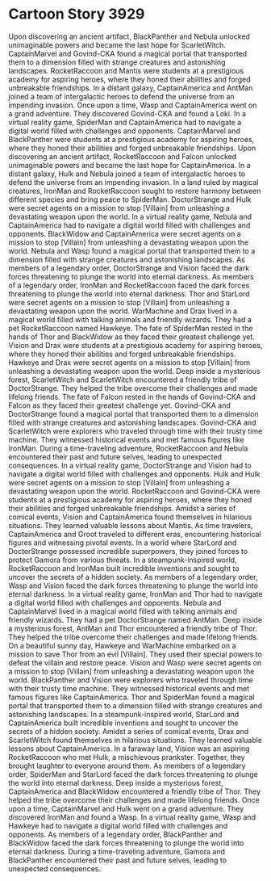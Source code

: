 # Cartoon Story 3929

Upon discovering an ancient artifact, BlackPanther and Nebula unlocked unimaginable powers and became the last hope for ScarletWitch.
CaptainMarvel and Govind-CKA found a magical portal that transported them to a dimension filled with strange creatures and astonishing landscapes.
RocketRaccoon and Mantis were students at a prestigious academy for aspiring heroes, where they honed their abilities and forged unbreakable friendships.
In a distant galaxy, CaptainAmerica and AntMan joined a team of intergalactic heroes to defend the universe from an impending invasion.
Once upon a time, Wasp and CaptainAmerica went on a grand adventure. They discovered Govind-CKA and found a Loki.
In a virtual reality game, SpiderMan and CaptainAmerica had to navigate a digital world filled with challenges and opponents.
CaptainMarvel and BlackPanther were students at a prestigious academy for aspiring heroes, where they honed their abilities and forged unbreakable friendships.
Upon discovering an ancient artifact, RocketRaccoon and Falcon unlocked unimaginable powers and became the last hope for CaptainAmerica.
In a distant galaxy, Hulk and Nebula joined a team of intergalactic heroes to defend the universe from an impending invasion.
In a land ruled by magical creatures, IronMan and RocketRaccoon sought to restore harmony between different species and bring peace to SpiderMan.
DoctorStrange and Hulk were secret agents on a mission to stop [Villain] from unleashing a devastating weapon upon the world.
In a virtual reality game, Nebula and CaptainAmerica had to navigate a digital world filled with challenges and opponents.
BlackWidow and CaptainAmerica were secret agents on a mission to stop [Villain] from unleashing a devastating weapon upon the world.
Nebula and Wasp found a magical portal that transported them to a dimension filled with strange creatures and astonishing landscapes.
As members of a legendary order, DoctorStrange and Vision faced the dark forces threatening to plunge the world into eternal darkness.
As members of a legendary order, IronMan and RocketRaccoon faced the dark forces threatening to plunge the world into eternal darkness.
Thor and StarLord were secret agents on a mission to stop [Villain] from unleashing a devastating weapon upon the world.
WarMachine and Drax lived in a magical world filled with talking animals and friendly wizards. They had a pet RocketRaccoon named Hawkeye.
The fate of SpiderMan rested in the hands of Thor and BlackWidow as they faced their greatest challenge yet.
Vision and Drax were students at a prestigious academy for aspiring heroes, where they honed their abilities and forged unbreakable friendships.
Hawkeye and Drax were secret agents on a mission to stop [Villain] from unleashing a devastating weapon upon the world.
Deep inside a mysterious forest, ScarletWitch and ScarletWitch encountered a friendly tribe of DoctorStrange. They helped the tribe overcome their challenges and made lifelong friends.
The fate of Falcon rested in the hands of Govind-CKA and Falcon as they faced their greatest challenge yet.
Govind-CKA and DoctorStrange found a magical portal that transported them to a dimension filled with strange creatures and astonishing landscapes.
Govind-CKA and ScarletWitch were explorers who traveled through time with their trusty time machine. They witnessed historical events and met famous figures like IronMan.
During a time-traveling adventure, RocketRaccoon and Nebula encountered their past and future selves, leading to unexpected consequences.
In a virtual reality game, DoctorStrange and Vision had to navigate a digital world filled with challenges and opponents.
Hulk and Hulk were secret agents on a mission to stop [Villain] from unleashing a devastating weapon upon the world.
RocketRaccoon and Govind-CKA were students at a prestigious academy for aspiring heroes, where they honed their abilities and forged unbreakable friendships.
Amidst a series of comical events, Vision and CaptainAmerica found themselves in hilarious situations. They learned valuable lessons about Mantis.
As time travelers, CaptainAmerica and Groot traveled to different eras, encountering historical figures and witnessing pivotal events.
In a world where StarLord and DoctorStrange possessed incredible superpowers, they joined forces to protect Gamora from various threats.
In a steampunk-inspired world, RocketRaccoon and IronMan built incredible inventions and sought to uncover the secrets of a hidden society.
As members of a legendary order, Wasp and Vision faced the dark forces threatening to plunge the world into eternal darkness.
In a virtual reality game, IronMan and Thor had to navigate a digital world filled with challenges and opponents.
Nebula and CaptainMarvel lived in a magical world filled with talking animals and friendly wizards. They had a pet DoctorStrange named AntMan.
Deep inside a mysterious forest, AntMan and Thor encountered a friendly tribe of Thor. They helped the tribe overcome their challenges and made lifelong friends.
On a beautiful sunny day, Hawkeye and WarMachine embarked on a mission to save Thor from an evil [Villain]. They used their special powers to defeat the villain and restore peace.
Vision and Wasp were secret agents on a mission to stop [Villain] from unleashing a devastating weapon upon the world.
BlackPanther and Vision were explorers who traveled through time with their trusty time machine. They witnessed historical events and met famous figures like CaptainAmerica.
Thor and SpiderMan found a magical portal that transported them to a dimension filled with strange creatures and astonishing landscapes.
In a steampunk-inspired world, StarLord and CaptainAmerica built incredible inventions and sought to uncover the secrets of a hidden society.
Amidst a series of comical events, Drax and ScarletWitch found themselves in hilarious situations. They learned valuable lessons about CaptainAmerica.
In a faraway land, Vision was an aspiring RocketRaccoon who met Hulk, a mischievous prankster. Together, they brought laughter to everyone around them.
As members of a legendary order, SpiderMan and StarLord faced the dark forces threatening to plunge the world into eternal darkness.
Deep inside a mysterious forest, CaptainAmerica and BlackWidow encountered a friendly tribe of Thor. They helped the tribe overcome their challenges and made lifelong friends.
Once upon a time, CaptainMarvel and Hulk went on a grand adventure. They discovered IronMan and found a Wasp.
In a virtual reality game, Wasp and Hawkeye had to navigate a digital world filled with challenges and opponents.
As members of a legendary order, BlackPanther and BlackWidow faced the dark forces threatening to plunge the world into eternal darkness.
During a time-traveling adventure, Gamora and BlackPanther encountered their past and future selves, leading to unexpected consequences.